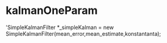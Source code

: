 # kalmanOneParam

'SimpleKalmanFilter *_simpleKalman = new SimpleKalmanFilter(mean_error,mean_estimate,konstantanta);

